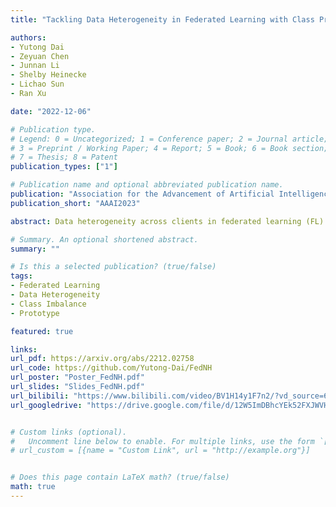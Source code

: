 ```yaml
---
title: "Tackling Data Heterogeneity in Federated Learning with Class Prototypes (AAAI, 2023)"

authors:
- Yutong Dai
- Zeyuan Chen
- Junnan Li
- Shelby Heinecke
- Lichao Sun
- Ran Xu

date: "2022-12-06"

# Publication type.
# Legend: 0 = Uncategorized; 1 = Conference paper; 2 = Journal article;
# 3 = Preprint / Working Paper; 4 = Report; 5 = Book; 6 = Book section;
# 7 = Thesis; 8 = Patent
publication_types: ["1"]

# Publication name and optional abbreviated publication name.
publication: "Association for the Advancement of Artificial Intelligence"
publication_short: "AAAI2023"

abstract: Data heterogeneity across clients in federated learning (FL) settings is a widely acknowledged challenge. In response, personalized federated learning (PFL) emerged as a framework to curate local models for clients' tasks. In PFL, a common strategy is to develop local and global models jointly - the global model (for generalization) informs the local models, and the local models (for personalization) are aggregated to update the global model. A key observation is that if we can improve the generalization ability of local models, then we can improve the generalization of global models, which in turn builds better personalized models. In this work, we consider class imbalance, an overlooked type of data heterogeneity, in the classification setting. We propose FedNH, a novel method that improves the local models' performance for both personalization and generalization by combining the uniformity and semantics of class prototypes. FedNH initially distributes class prototypes uniformly in the latent space and smoothly infuses the class semantics into class prototypes. We show that imposing uniformity helps to combat prototype collapse while infusing class semantics improves local models. Extensive experiments were conducted on popular classification datasets under the cross-device setting. Our results demonstrate the effectiveness and stability of our method over recent works.

# Summary. An optional shortened abstract.
summary: ""

# Is this a selected publication? (true/false)
tags:
- Federated Learning
- Data Heterogeneity
- Class Imbalance
- Prototype

featured: true

links:
url_pdf: https://arxiv.org/abs/2212.02758
url_code: https://github.com/Yutong-Dai/FedNH
url_poster: "Poster_FedNH.pdf"
url_slides: "Slides_FedNH.pdf"
url_bilibili: "https://www.bilibili.com/video/BV1H14y1F7n2/?vd_source=661b529b1faba8da25fdd41ca4add627"
url_googledrive: "https://drive.google.com/file/d/12W5ImDBhcYEk52FXJWVH13uZFWzY85Kk/view?usp=share_link"


# Custom links (optional).
#   Uncomment line below to enable. For multiple links, use the form `[{...}, {...}, {...}]`.
# url_custom = [{name = "Custom Link", url = "http://example.org"}]


# Does this page contain LaTeX math? (true/false)
math: true
---
```

